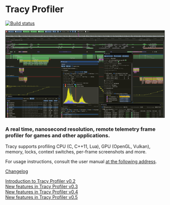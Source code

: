 # Tracy Profiler

[![Build status](https://ci.appveyor.com/api/projects/status/968a88arq06gm3el/branch/master?svg=true)](https://ci.appveyor.com/project/wolfpld/tracy/branch/master)

![](doc/profiler.png)

### A real time, nanosecond resolution, remote telemetry frame profiler for games and other applications.

Tracy supports profiling CPU (C, C++11, Lua), GPU (OpenGL, Vulkan), memory, locks, context switches, per-frame screenshots and more.

For usage instructions, consult the user manual [at the following address](https://bitbucket.org/wolfpld/tracy/downloads/tracy.pdf).

[Changelog](NEWS)

[Introduction to Tracy Profiler v0.2](https://www.youtube.com/watch?v=fB5B46lbapc)  
[New features in Tracy Profiler v0.3](https://www.youtube.com/watch?v=3SXpDpDh2Uo)  
[New features in Tracy Profiler v0.4](https://www.youtube.com/watch?v=eAkgkaO8B9o)  
[New features in Tracy Profiler v0.5](https://www.youtube.com/watch?v=P6E7qLMmzTQ)

